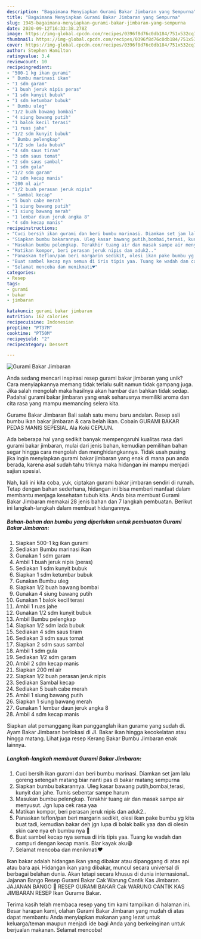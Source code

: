```yaml
---
description: "Bagaimana Menyiapkan Gurami Bakar Jimbaran yang Sempurna"
title: "Bagaimana Menyiapkan Gurami Bakar Jimbaran yang Sempurna"
slug: 1945-bagaimana-menyiapkan-gurami-bakar-jimbaran-yang-sempurna
date: 2020-09-12T16:33:38.278Z
image: https://img-global.cpcdn.com/recipes/0396f8d76c0db184/751x532cq70/gurami-bakar-jimbaran-foto-resep-utama.jpg
thumbnail: https://img-global.cpcdn.com/recipes/0396f8d76c0db184/751x532cq70/gurami-bakar-jimbaran-foto-resep-utama.jpg
cover: https://img-global.cpcdn.com/recipes/0396f8d76c0db184/751x532cq70/gurami-bakar-jimbaran-foto-resep-utama.jpg
author: Stephen Hamilton
ratingvalue: 3.4
reviewcount: 10
recipeingredient:
- "500-1 kg ikan gurami"
- " Bumbu marinasi ikan"
- "1 sdm garam"
- "1 buah jeruk nipis peras"
- "1 sdm kunyit bubuk"
- "1 sdm ketumbar bubuk"
- " Bumbu uleg"
- "1/2 buah bawang bombai"
- "4 siung bawang putih"
- "1 balok kecil terasi"
- "1 ruas jahe"
- "1/2 sdm kunyit bubuk"
- " Bumbu pelengkap"
- "1/2 sdm lada bubuk"
- "4 sdm saus tiram"
- "3 sdm saus tomat"
- "2 sdm saus sambal"
- "1 sdm gula"
- "1/2 sdm garam"
- "2 sdm kecap manis"
- "200 ml air"
- "1/2 buah perasan jeruk nipis"
- " Sambal kecap"
- "5 buah cabe merah"
- "1 siung bawang putih"
- "1 siung bawang merah"
- "1 lembar daun jeruk angka 8"
- "4 sdm kecap manis"
recipeinstructions:
- "Cuci bersih ikan gurami dan beri bumbu marinasi. Diamkan set jam lalu goreng setengah matang biar nanti pas di bakar matang sempurna"
- "Siapkan bumbu bakarannya. Uleg kasar bawang putih,bombai,terasi, kunyit dan jahe. Tumis sebentar sampe harum"
- "Masukan bumbu pelengkap. Terakhir tuang air dan masak sampe air menyusut. Jgn lupa cek rasa yaa"
- "Matikan kompor, beri perasan jeruk nipis dan aduk2.."
- "Panaskan teflon/pan beri margarin sedikit, olesi ikan pake bumbu yg kita buat tadi, kemudian bakar deh jgn lupa di bolak balik yaa dan di olesin skin care nya eh bumbu nya 🤣"
- "Buat sambel kecap nya semua di iris tipis yaa. Tuang ke wadah dan campuri dengan kecap manis. Biar kayak aku😁"
- "Selamat mencoba dan menikmati♥️"
categories:
- Resep
tags:
- gurami
- bakar
- jimbaran

katakunci: gurami bakar jimbaran 
nutrition: 162 calories
recipecuisine: Indonesian
preptime: "PT37M"
cooktime: "PT50M"
recipeyield: "2"
recipecategory: Dessert

---
```



![Gurami Bakar Jimbaran](https://img-global.cpcdn.com/recipes/0396f8d76c0db184/751x532cq70/gurami-bakar-jimbaran-foto-resep-utama.jpg)

Anda sedang mencari inspirasi resep gurami bakar jimbaran yang unik? Cara menyiapkannya memang tidak terlalu sulit namun tidak gampang juga. Jika salah mengolah maka hasilnya akan hambar dan bahkan tidak sedap. Padahal gurami bakar jimbaran yang enak seharusnya memiliki aroma dan cita rasa yang mampu memancing selera kita.

Gurame Bakar Jimbaran Bali salah satu menu baru andalan. Resep asli bumbu ikan bakar jimbaran &amp; cara belah ikan. Cobain GURAMI BAKAR PEDAS MANIS SEPESIAL Ala Koki CEPLUN.

Ada beberapa hal yang sedikit banyak mempengaruhi kualitas rasa dari gurami bakar jimbaran, mulai dari jenis bahan, kemudian pemilihan bahan segar hingga cara mengolah dan menghidangkannya. Tidak usah pusing jika ingin menyiapkan gurami bakar jimbaran yang enak di mana pun anda berada, karena asal sudah tahu triknya maka hidangan ini mampu menjadi sajian spesial.


Nah, kali ini kita coba, yuk, ciptakan gurami bakar jimbaran sendiri di rumah. Tetap dengan bahan sederhana, hidangan ini bisa memberi manfaat dalam membantu menjaga kesehatan tubuh kita. Anda bisa membuat Gurami Bakar Jimbaran memakai 28 jenis bahan dan 7 langkah pembuatan. Berikut ini langkah-langkah dalam membuat hidangannya.

<!--inarticleads1-->

##### Bahan-bahan dan bumbu yang diperlukan untuk pembuatan Gurami Bakar Jimbaran:

1. Siapkan 500-1 kg ikan gurami
1. Sediakan  Bumbu marinasi ikan
1. Gunakan 1 sdm garam
1. Ambil 1 buah jeruk nipis (peras)
1. Sediakan 1 sdm kunyit bubuk
1. Siapkan 1 sdm ketumbar bubuk
1. Gunakan  Bumbu uleg
1. Siapkan 1/2 buah bawang bombai
1. Gunakan 4 siung bawang putih
1. Gunakan 1 balok kecil terasi
1. Ambil 1 ruas jahe
1. Gunakan 1/2 sdm kunyit bubuk
1. Ambil  Bumbu pelengkap
1. Siapkan 1/2 sdm lada bubuk
1. Sediakan 4 sdm saus tiram
1. Sediakan 3 sdm saus tomat
1. Siapkan 2 sdm saus sambal
1. Ambil 1 sdm gula
1. Sediakan 1/2 sdm garam
1. Ambil 2 sdm kecap manis
1. Siapkan 200 ml air
1. Siapkan 1/2 buah perasan jeruk nipis
1. Sediakan  Sambal kecap
1. Sediakan 5 buah cabe merah
1. Ambil 1 siung bawang putih
1. Siapkan 1 siung bawang merah
1. Gunakan 1 lembar daun jeruk angka 8
1. Ambil 4 sdm kecap manis


Siapkan alat pemanggang ikan pangganglah ikan gurame yang sudah di. Ayam Bakar Jimbaran berlokasi di Jl. Bakar ikan hingga kecokelatan atau hingga matang. Lihat juga resep Kerang Bakar Bumbu Jimbaran enak lainnya. 

<!--inarticleads2-->

##### Langkah-langkah membuat Gurami Bakar Jimbaran:

1. Cuci bersih ikan gurami dan beri bumbu marinasi. Diamkan set jam lalu goreng setengah matang biar nanti pas di bakar matang sempurna
1. Siapkan bumbu bakarannya. Uleg kasar bawang putih,bombai,terasi, kunyit dan jahe. Tumis sebentar sampe harum
1. Masukan bumbu pelengkap. Terakhir tuang air dan masak sampe air menyusut. Jgn lupa cek rasa yaa
1. Matikan kompor, beri perasan jeruk nipis dan aduk2..
1. Panaskan teflon/pan beri margarin sedikit, olesi ikan pake bumbu yg kita buat tadi, kemudian bakar deh jgn lupa di bolak balik yaa dan di olesin skin care nya eh bumbu nya 🤣
1. Buat sambel kecap nya semua di iris tipis yaa. Tuang ke wadah dan campuri dengan kecap manis. Biar kayak aku😁
1. Selamat mencoba dan menikmati♥️


Ikan bakar adalah hidangan ikan yang dibakar atau dipanggang di atas api atau bara api. Hidangan ikan yang dibakar, muncul secara universal di berbagai belahan dunia. Akan tetapi secara khusus di dunia internasional.. Jajanan Bango Resep Gurami Bakar Cak Warung Cantik Kas Jimbaran. JAJANAN BANGO  RESEP GURAMI BAKAR Cak WARUNG CANTIK KAS JIMBARAN RESEP Ikan Gurame Bakar. 

Terima kasih telah membaca resep yang tim kami tampilkan di halaman ini. Besar harapan kami, olahan Gurami Bakar Jimbaran yang mudah di atas dapat membantu Anda menyiapkan makanan yang lezat untuk keluarga/teman maupun menjadi ide bagi Anda yang berkeinginan untuk berjualan makanan. Selamat mencoba!
